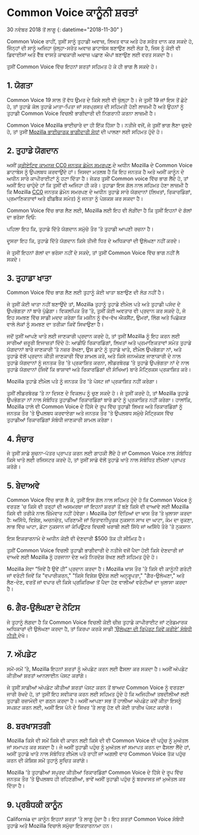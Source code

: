 # Common Voice ਕਾਨੂੰਨੀ ਸ਼ਰਤਾਂ

30 ਨਵੰਬਰ 2018 ਤੋਂ ਲਾਗੂ {: datetime="2018-11-30" }

Common Voice ਰਾਹੀਂ, ਤੁਸੀਂ ਸਾਨੂੰ ਤੁਹਾਡੀ ਅਵਾਜ਼, ਲਿਖਤ ਵਾਕ ਅਤੇ ਹੋਰ ਸਰੋਤ ਦਾਨ ਕਰ ਸਕਦੇ ਹੋ, ਜਿੰਨ੍ਹਾਂ ਦੀ ਸਾਨੂੰ ਅਜਿਹਾ ਖੁੱਲ੍ਹਾ-ਸਰੋਤ ਅਵਾਜ਼ ਡਾਟਾਬੇਸ ਬਣਾਉਣ ਲਈ ਲੋੜ ਹੈ, ਜਿਸ ਨੂੰ ਕੋਈ ਵੀ ਡਿਵਾਈਸਾਂ ਅਤੇ ਵੈੱਬ ਵਾਸਤੇ ਕਾਢਕਾਰੀ ਅਵਾਜ਼ ਪਛਾਣ ਐਪਾਂ ਬਣਾਉਣ ਲਈ ਵਰਤ ਸਕਦਾ ਹੈ।

ਤੁਸੀਂ Common Voice ਵਿੱਚ ਇਹਨਾਂ ਸ਼ਰਤਾਂ ਸਹਿਮਤ ਹੋ ਕੇ ਹੀ ਭਾਗ ਲੈ ਸਕਦੇ ਹੋ।

## 1. ਯੋਗਤਾ
Common Voice 19 ਸਾਲ ਤੋਂ ਵੱਧ ਉਮਰ ਦੇ ਕਿਸੇ ਲਈ ਵੀ ਖੁੱਲ੍ਹਾ ਹੈ। ਜੇ ਤੁਸੀਂ 19 ਜਾਂ ਇਸ ਤੋਂ ਛੋਟੇ ਹੋ, ਤਾਂ ਤੁਹਾਡੇ ਕੋਲ ਤੁਹਾਡੇ ਮਾਤਾ-ਪਿਤਾ ਜਾਂ ਸਰਪ੍ਰਸਤ ਦੀ ਸਹਿਮਤੀ ਹੋਣੀ ਲਾਜ਼ਮੀ ਹੈ ਅਤੇ ਉਹਨਾਂ ਨੂੰ ਤੁਹਾਡੀ Common Voice ਵਿਚਲੀ ਭਾਗੀਦਾਰੀ ਦੀ ਨਿਗਰਾਨੀ ਕਰਨਾ ਲਾਜ਼ਮੀ ਹੈ।

Common Voice Mozilla ਭਾਈਚਾਰੇ ਦਾ ਹੀ ਇੱਕ ਹਿੱਸਾ ਹੈ। ਨਤੀਜੇ ਵਜੋਂ, ਜੇ ਤੁਸੀਂ ਭਾਗ ਲੈਣਾ ਚੁਣਦੇ ਹੋ, ਤਾਂ ਤੁਸੀਂ [Mozilla ਭਾਈਚਾਰਕ ਭਾਗੀਦਾਰੀ ਸੇਧਾਂ](https://www.mozilla.org/en-US/about/governance/policies/participation/) ਦੀ ਪਾਲਣਾ ਲਈ ਸਹਿਮਤ ਹੁੰਦੇ ਹੋ।

## 2. ਤੁਹਾਡੇ ਯੋਗਦਾਨ 
ਅਸੀਂ [ਕ੍ਰੀਏਟਿਵ ਕਾਮਨਜ਼ CC0 ਜਨਤਕ ਡੋਮੇਨ ਸਮਰਪਣ](https://creativecommons.org/publicdomain/zero/1.0/).ਦੇ ਅਧੀਨ Mozilla ਦੇ Common Voice ਡਾਟਾਬੇਸ ਨੂੰ ਉਪਲਬਧ ਕਰਵਾਉਂਦੇ ਹਾਂ। ਜਿਸਦਾ ਮਤਲਬ ਹੈ ਕਿ ਇਹ ਜਨਤਕ ਹੈ ਅਤੇ ਅਸੀਂ ਕਾਨੂੰਨ ਦੇ ਅਧੀਨ ਸਾਰੇ ਕਾਪੀਰਾਈਟਾਂ ਨੂੰ ਹਟਾ ਦਿੱਤਾ ਹੈ। ਜੇਕਰ ਤੁਸੀਂ Common voice ਵਿੱਚ ਭਾਗ ਲੈਂਦੇ ਹੋ, ਤਾਂ ਅਸੀਂ ਇਹ ਚਾਹੁੰਦੇ ਹਾਂ ਕਿ ਤੁਸੀਂ ਵੀ ਅਜਿਹਾ ਹੀ ਕਰੋ। ਤੁਹਾਡਾ ਇਸ ਗੱਲ ਨਾਲ ਸਹਿਮਤ ਹੋਣਾ ਲਾਜ਼ਮੀ ਹੈ ਕਿ Mozilla [CC0](https://creativecommons.org/publicdomain/zero/1.0/) ਜਨਤਕ ਡੋਮੇਨ ਸਮਰਪਣ ਦੇ ਅਧੀਨ ਤੁਹਾਡੇ ਸਾਰੇ ਯੋਗਦਾਨਾਂ (ਲਿਖਤਾਂ, ਰਿਕਾਰਡਿੰਗਾਂ, ਪ੍ਰਮਾਣਿਕਤਾਵਾਂ ਅਤੇ ਫੀਡਬੈਕ ਸਮੇਤ) ਨੂੰ ਜਨਤਾ ਨੂੰ ਪੇਸ਼ਕਸ਼ ਕਰ ਸਕਦਾ ਹੈ।

Common Voice ਵਿੱਚ ਭਾਗ ਲੈਣ ਲਈ, Mozilla ਲਈ ਇਹ ਵੀ ਲੋੜੀਂਦਾ ਹੈ ਕਿ ਤੁਸੀਂ ਇਹਨਾਂ ਦੋ ਗੱਲਾਂ ਦਾ ਭਰੋਸਾ ਦਿਓ:

ਪਹਿਲਾ ਇਹ ਕਿ, ਤੁਹਾਡੇ ਦਿੱਤੇ ਯੋਗਦਾਨ ਸਮੁੱਚੇ ਤੌਰ ‘ਤੇ ਤੁਹਾਡੀ ਆਪਣੀ ਰਚਨਾ ਹੈ।

ਦੂਸਰਾ ਇਹ ਕਿ, ਤੁਹਾਡੇ ਦਿੱਤੇ ਯੋਗਦਾਨ ਕਿਸੇ ਤੀਜੀ ਧਿਰ ਦੇ ਅਧਿਕਾਰਾਂ ਦੀ ਉਲੰਘਣਾ ਨਹੀਂ ਕਰਦੇ। 

ਜੇ ਤੁਸੀਂ ਇਹਨਾਂ ਗੱਲਾਂ ਦਾ ਭਰੋਸਾ ਨਹੀਂ ਦੇ ਸਕਦੇ, ਤਾਂ ਤੁਸੀਂ Common Voice ਵਿੱਚ ਭਾਗ ਨਹੀਂ ਲੈ ਸਕਦੇ। 

## 3. ਤੁਹਾਡਾ ਖਾਤਾ
Common Voice ਵਿੱਚ ਭਾਗ ਲੈਣ ਲਈ ਤੁਹਾਨੂੰ ਕੋਈ ਖਾਤਾ ਬਣਾਉਣ ਦੀ ਲੋੜ ਨਹੀਂ ਹੈ। 

ਜੇ ਤੁਸੀਂ ਕੋਈ ਖਾਤਾ ਨਹੀਂ ਬਣਾਉਂਦੇ ਤਾਂ, Mozilla ਤੁਹਾਨੂੰ ਤੁਹਾਡੇ ਈਮੇਲ ਪਤੇ ਅਤੇ ਤੁਹਾਡੀ ਪਸੰਦ ਦੇ ਉਪਭੋਗਤਾ ਨਾਂ ਬਾਰੇ ਪੁੱਛੇਗਾ। ਵਿਕਲਪਿਕ ਤੌਰ ‘ਤੇ, ਤੁਸੀਂ ਕੋਈ ਅਵਤਾਰ ਵੀ ਪ੍ਰਦਾਨ ਕਰ ਸਕਦੇ ਹੋ, ਜੋ ਇਹ ਸਮਝਣ ਵਿੱਚ ਸਾਡੀ ਮਦਦ ਕਰੇਗਾ ਕਿ ਮਸ਼ੀਨ ਨੂੰ ਵੱਖ-ਵੱਖ ਐਕਸੈਂਟ, ਉਮਰਾਂ, ਲਿੰਗ ਅਤੇ ਪਿਛੋਕੜ ਵਾਲੇ ਲੋਕਾਂ ਨੂੰ ਸਮਝਣ ਦਾ ਤਰੀਕਾ ਕਿਵੇਂ ਸਿਖਾਉਣਾ ਹੈ।

ਜਦੋਂ ਤੁਸੀਂ ਆਪਣੇ ਖਾਤੇ ਲਈ ਜਾਣਕਾਰੀ ਪ੍ਰਦਾਨ ਕਰਦੇ ਹੋ, ਤਾਂ ਤੁਸੀਂ Mozilla ਨੂੰ ਇਹ ਕਰਨ ਲਈ ਸਾਰੀਆਂ ਜ਼ਰੂਰੀ ਇਜਾਜ਼ਤਾਂ ਦਿੰਦੇ ਹੋ: 
ਆਡੀਓ ਰਿਕਾਰਡਿੰਗਾਂ, ਲਿਖਤਾਂ ਅਤੇ ਪ੍ਰਮਾਣਿਕਤਾਵਾਂ ਸਮੇਤ ਤੁਹਾਡੇ ਯੋਗਦਾਨਾਂ ਬਾਰੇ ਜਾਣਕਾਰੀ ‘ਤੇ ਨਜ਼ਰ ਰੱਖਣਾ, 
ਉਸ ਡਾਟੇ ਨੂੰ ਤੁਹਾਡੇ ਖਾਤੇ, ਈਮੇਲ ਉਪਭੋਗਤਾ ਨਾਂ, ਅਤੇ ਤੁਹਾਡੇ ਵੱਲੋਂ ਪ੍ਰਦਾਨ ਕੀਤੀ ਜਾਣਕਾਰੀ ਵਿੱਚ ਸ਼ਾਮਲ ਕਰੋ, ਅਤੇ
ਕਿਸੇ ਜਨਅੰਕਣ ਜਾਣਾਕਾਰੀ ਦੇ ਨਾਲ ਤੁਹਾਡੇ ਯੋਗਦਾਨਾਂ ਨੂੰ ਜਨਤਕ ਤੌਰ ‘ਤੇ ਪ੍ਰਕਾਸ਼ਿਤ ਕਰਨਾ,
ਲੀਡਰਬੋਰਡ ‘ਤੇ ਤੁਹਾਡੇ ਉਪਭੋਗਤਾ ਨਾਂ ਦੇ ਨਾਲ ਤੁਹਾਡੇ ਯੋਗਦਾਨਾਂ (ਜਿਵੇਂ ਕਿ ਭਾਸ਼ਾਵਾਂ ਅਤੇ ਰਿਕਾਰਡਿੰਗਾਂ ਦੀ ਸੰਖਿਆ) ਬਾਰੇ ਮੈਟ੍ਰਿਕਸ ਪ੍ਰਕਾਸ਼ਿਤ ਕਰੋ।

Mozilla ਤੁਹਾਡੇ ਈਮੇਲ ਪਤੇ ਨੂੰ ਜਨਤਕ ਤੌਰ ‘ਤੇ ਪੋਸਟ ਜਾਂ ਪ੍ਰਕਾਸ਼ਿਤ ਨਹੀਂ ਕਰੇਗਾ।

ਤੁਸੀਂ ਲੀਡਰਬੋਰਡ ‘ਤੇ ਨਾ ਦਿਸਣ ਦੇ ਵਿਕਲਪ ਨੂੰ ਚੁਣ ਸਕਦੇ ਹੋ। ਜੇ ਤੁਸੀਂ ਕਰਦੇ ਹੋ, ਤਾਂ Mozilla ਤੁਹਾਡੇ ਉਪਭੋਗਤਾ ਨਾਂ ਨਾਲ ਸੰਬੰਧਿਤ ਤੁਹਾਡੀਆਂ ਰਿਕਾਰਡਿੰਗਾਂ ਬਾਰੇ ਡਾਟੇ ਨੂੰ ਪ੍ਰਕਾਸ਼ਿਤ ਨਹੀਂ ਕਰੇਗਾ। ਹਾਲਾਂਕਿ, Mozilla ਹਾਲੇ ਵੀ Common Voice ਦੇ ਹਿੱਸੇ ਦੇ ਰੂਪ ਵਿੱਚ ਤੁਹਾਡੀ ਲਿਖਤ ਅਤੇ ਰਿਕਾਰਡਿੰਗਾਂ ਨੂੰ ਜਨਤਕ ਤੌਰ 'ਤੇ ਉਪਲਬਧ ਕਰਵਾਏਗਾ ਅਤੇ ਜਨਤਕ ਤੌਰ 'ਤੇ ਉਪਲਬਧ ਸਮੁੱਚੇ ਮੈਟ੍ਰਿਕਸ ਵਿੱਚ ਤੁਹਾਡੀਆਂ ਰਿਕਾਰਡਿੰਗਾਂ ਸੰਬੰਧੀ ਜਾਣਕਾਰੀ ਸ਼ਾਮਲ ਕਰੇਗਾ।

## 4. ਸੰਚਾਰ
ਜੇ ਤੁਸੀਂ ਸਾਡੇ ਸੂਚਨਾ-ਪੱਤਰ ਪ੍ਰਾਪਤ ਕਰਨ ਲਈ ਗਾਹਕੀ ਲੈਂਦੇ ਹੋ ਜਾਂ Common Voice ਨਾਲ ਸੰਬੰਧਿਤ ਕਿਸੇ ਖਾਤੇ ਲਈ ਰਜਿਸਟਰ ਕਰਦੇ ਹੋ, ਤਾਂ ਤੁਸੀਂ ਸਾਡੇ ਵੱਲੋਂ ਤੁਹਾਡੇ ਖਾਤੇ ਨਾਲ ਸੰਬੰਧਿਤ ਈਮੇਲਾਂ ਪ੍ਰਾਪਤ ਕਰੋਗੇ। 

## 5. ਬੇਦਾਅਵੇ

Common Voice ਵਿੱਚ ਭਾਗ ਲੈ ਕੇ, ਤੁਸੀਂ ਇਸ ਗੱਲ ਨਾਲ ਸਹਿਮਤ ਹੁੰਦੇ ਹੋ ਕਿ Common Voice ਨੂੰ ਵਰਤਣ 'ਚ ਕਿਸੇ ਵੀ ਤਰ੍ਹਾਂ ਦੀ ਅਸਮਰਥਾ ਜਾਂ ਇਹਨਾਂ ਸ਼ਰਤਾਂ ਤੋਂ ਬਣੇ ਕਿਸੇ ਵੀ ਦਾਆਵੇ ਲਈ Mozilla ਕਿਸੇ ਵੀ ਤਰੀਕੇ ਨਾਲ ਜ਼ਿੰਮੇਵਾਰ ਨਹੀਂ ਹੋਵੇਗਾ। Mozilla ਹੇਠਾਂ ਦਿੱਤਿਆਂ ਦਾ ਖਾਸ ਤੌਰ ‘ਤੇ ਖੁਲਾਸਾ ਕਰਦਾ ਹੈ:
ਅਸਿੱਧੇ, ਵਿਸ਼ੇਸ਼, ਅਚਨਚੇਤ, ਪਰਿਣਾਮੀ ਜਾਂ ਚਿਤਾਵਨੀਪੂਰਕ ਨੁਕਸਾਨ
ਸਾਖ ਦਾ ਘਾਟਾ, ਕੰਮ ਦਾ ਰੁਕਣਾ, ਲਾਭ ਵਿੱਚ ਘਾਟਾ, ਡੇਟਾ ਨੁਕਸਾਨ ਜਾਂ ਕੰਪਿਊਟਰ ਵਿਚਲੀ ਖਰਾਬੀ ਲਈ ਸਿੱਧੇ ਜਾਂ ਅਸਿੱਧੇ ਤੌਰੇ 'ਤੇ ਨੁਕਸਾਨ

ਇਸ ਇਕਰਾਰਨਾਮੇ ਦੇ ਅਧੀਨ ਕੋਈ ਵੀ ਦੇਣਦਾਰੀ $500 ਤੱਕ ਹੀ ਸੀਮਿਤ ਹੈ।

ਤੁਸੀਂ Common Voice ਵਿਚਲੀ ਤੁਹਾਡੀ ਭਾਗੀਦਾਰੀ ਦੇ ਨਤੀਜੇ ਵਜੋਂ ਪੈਦਾ ਹੋਈ ਕਿਸੇ ਦੇਣਦਾਰੀ ਜਾਂ ਦਾਅਵੇ ਲਈ Mozilla ਨੂੰ ਹਰਜਾਨਾ ਦੇਣ ਅਤੇ ਨਿਰਦੋਸ਼ ਰੱਖਣ ਲਈ ਸਹਿਮਤ ਹੁੰਦੇ ਹੋ।

Mozilla ਸੇਵਾ “ਜਿਵੇਂ ਹੈ ਉਵੇਂ ਹੀ” ਪ੍ਰਦਾਨ ਕਰਦਾ ਹੈ। Mozilla ਖਾਸ ਤੌਰ 'ਤੇ ਕਿਸੇ ਵੀ ਕਾਨੂੰਨੀ ਗਰੰਟੀ ਜਾਂ ਵਰੰਟੀ ਜਿਵੇਂ ਕਿ "ਵਪਾਰੀਕਰਨ," "ਕਿਸੇ ਵਿਸ਼ੇਸ਼ ਉਦੇਸ਼ ਲਈ ਅਨੁਰੂਪਤਾ," "ਗੈਰ-ਉਲੰਘਣਾ," ਅਤੇ ਲੈਣ-ਦੇਣ, ਵਰਤੋਂ ਜਾਂ ਵਪਾਰ ਦੀ ਕਿਸੇ ਪ੍ਰਕਿਰਿਆ ਤੋਂ ਪੈਦਾ ਹੋਣ ਵਾਲੀਆਂ ਵਰੰਟੀਆਂ ਦਾ ਖੁਲਾਸਾ ਕਰਦਾ ਹੈ। 

## 6. ਗੈਰ-ਉਲੰਘਣਾ ਦੇ ਨੋਟਿਸ
ਜੇ ਤੁਹਾਨੂੰ ਲੱਗਦਾ ਹੈ ਕਿ Common Voice ਵਿਚਲੀ ਕੋਈ ਚੀਜ਼ ਤੁਹਾਡੇ ਕਾਪੀਰਾਈਟ ਜਾਂ ਟ੍ਰੇਡਮਾਰਕ ਅਧਿਕਾਰਾਂ ਦੀ ਉਲੰਘਣਾ ਕਰਦਾ ਹੈ, ਤਾਂ ਕਿਰਪਾ ਕਰਕੇ ਸਾਡੀ [’ਉਲੰਘਣਾ ਦੀ ਰਿਪੋਰਟ ਕਿਵੇਂ ਕਰੀਏ’ ਸੰਬੰਧੀ ਨੀਤੀ ](https://www.mozilla.org/about/legal/report-infringement/)ਦੇਖੋ।

## 7. ਅੱਪਡੇਟ
ਸਮੇਂ-ਸਮੇਂ ‘ਤੇ, Mozilla ਇਹਨਾਂ ਸ਼ਰਤਾਂ ਨੂੰ ਅੱਪਡੇਟ ਕਰਨ ਲਈ ਫੈਸਲਾ ਕਰ ਸਕਦਾ ਹੈ। ਅਸੀਂ ਅੱਪਡੇਟ ਕੀਤੀਆਂ ਸ਼ਰਤਾਂ ਆਨਲਾਈਨ ਪੋਸਟ ਕਰਾਂਗੇ। 

ਜੇ ਤੁਸੀਂ ਸਾਡੀਆਂ ਅੱਪਡੇਟ ਕੀਤੀਆਂ ਸ਼ਰਤਾਂ ਪੋਸਟ ਕਰਨ ਤੋਂ ਬਾਅਦ Common Voice ਨੂੰ ਵਰਤਣਾ ਜਾਰੀ ਰੱਖਦੇ ਹੋ, ਤਾਂ ਤੁਸੀਂ ਇਹ ਸਵੀਕਾਰ ਕਰਨ ਲਈ ਸਹਿਮਤ ਹੁੰਦੇ ਹੋ ਕਿ ਅਜਿਹੀਆਂ ਤਬਦੀਲੀਆਂ ਲਈ ਤੁਹਾਡੀ ਰਜ਼ਾਮੰਦੀ ਦਾ ਗਠਨ ਕਰਦਾ ਹੈ। ਅਸੀਂ ਆਪਣਾ ਸਭ ਤੋਂ ਹਾਲੀਆ ਅੱਪਡੇਟ ਕਦੋਂ ਕੀਤਾ ਇਸਨੂੰ ਸਪਸ਼ਟ ਕਰਨ ਲਈ, ਅਸੀਂ ਇਸ ਪੰਨੇ ਦੇ ਸਿਖਰ ‘ਤੇ ਲਾਗੂ ਹੋਣ ਦੀ ਕੋਈ ਤਾਰੀਖ ਪੋਸਟ ਕਰਾਂਗੇ। 

## 8. ਬਰਖਾਸਤਗੀ
Mozilla ਕਿਸੇ ਵੀ ਸਮੇਂ ਕਿਸੇ ਵੀ ਕਾਰਨ ਲਈ ਕਿਸੇ ਦੀ ਵੀ Common Voice ਦੀ ਪਹੁੰਚ ਨੂੰ ਮੁਅੱਤਲ ਜਾਂ ਸਮਾਪਤ ਕਰ ਸਕਦਾ ਹੈ। ਜੇ ਅਸੀਂ ਤੁਹਾਡੀ ਪਹੁੰਚ ਨੂੰ ਮੁਅੱਤਲ ਜਾਂ ਸਮਾਪਤ ਕਰਨ ਦਾ ਫੈਸਲਾ ਲੈਂਦੇ ਹਾਂ, ਅਸੀਂ ਤੁਹਾਡੇ ਖਾਤੇ ਨਾਲ ਸੰਬੰਧਿਤ ਈਮੇਲ ਪਤੇ ਰਾਹੀਂ ਜਾਂ ਅਗਲੀ ਵਾਰ Common Voice ਤੱਕ ਪਹੁੰਚ ਕਰਨ ਦੀ ਕੋਸ਼ਿਸ਼ ਸਮੇਂ ਤੁਹਾਨੂੰ ਸੂਚਿਤ ਕਰਾਂਗੇ। 

Mozilla ‘ਤੇ ਤੁਹਾਡੀਆਂ ਸਪੁਰਦ ਕੀਤੀਆਂ ਰਿਕਾਰਡਿੰਗਾਂ Common Voice ਦੇ ਹਿੱਸੇ ਦੇ ਰੂਪ ਵਿੱਚ ਜਨਤਕ ਤੌਰ ‘ਤੇ ਉਪਲਬਧ ਹੀ ਰਹਿਣਗੀਆਂ, ਭਾਵੇਂ ਅਸੀਂ ਤੁਹਾਡੀ ਪਹੁੰਚ ਨੂੰ ਬਰਖਾਸਤ ਜਾਂ ਮੁਅੱਤਲ ਕਰ ਦਿੱਤਾ ਹੈ।

## 9. ਪ੍ਰਬੰਧਕੀ ਕਾਨੂੰਨ
California ਦਾ ਕਾਨੂੰਨ ਇਹਨਾਂ ਸ਼ਰਤਾਂ ‘ਤੇ ਲਾਗੂ ਹੁੰਦਾ ਹੈ। ਇਹ ਸ਼ਰਤਾਂ Common Voice ਸੰਬੰਧੀ ਤੁਹਾਡੇ ਅਤੇ Mozilla ਵਿਚਾਲੇ ਸਮੁੱਚਾ ਇਕਰਾਰਨਾਮਾ ਹਨ।
